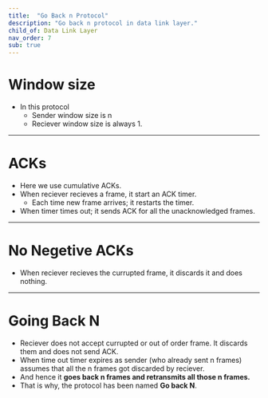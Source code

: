 ```yaml
---
title:  "Go Back n Protocol"
description: "Go back n protocol in data link layer."
child_of: Data Link Layer
nav_order: 7
sub: true
---
```


# Window size

- In this protocol
    - Sender window size is n
    - Reciever window size is always 1.

***

# ACKs

- Here we use cumulative ACKs.
- When reciever recieves a frame, it start an ACK timer.
    - Each time new frame arrives; it restarts the timer.
- When timer times out; it sends ACK for all the unacknowledged frames.

***

# No Negetive ACKs

- When reciever recieves the currupted frame, it discards it and does nothing.

***

# Going Back N

- Reciever does not accept currupted or out of order frame. It discards them and does not send ACK.
- When time out timer expires as sender (who already sent n frames) assumes that all the n frames got discarded by reciever.
- And hence it **goes back n frames and retransmits all those n frames.**
- That is why, the protocol has been named **Go back N**.



